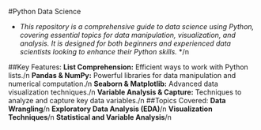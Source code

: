 #Python Data Science
* *This repository is a comprehensive guide to data science using Python, covering essential topics for data manipulation, visualization, and analysis. It is designed for both beginners and experienced data scientists looking to enhance their Python skills.* */n

##Key Features:
**List Comprehension:** Efficient ways to work with Python lists./n
**Pandas & NumPy:** Powerful libraries for data manipulation and numerical computation./n
**Seaborn & Matplotlib:** Advanced data visualization techniques./n
**Variable Analysis & Capture:** Techniques to analyze and capture key data variables./n
##Topics Covered:
**Data Wrangling**/n
**Exploratory Data Analysis (EDA)**/n
**Visualization Techniques**/n
**Statistical and Variable Analysis**/n

